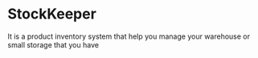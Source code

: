 # StockKeeper
It is a product inventory system that help you manage your warehouse or small storage that you have
